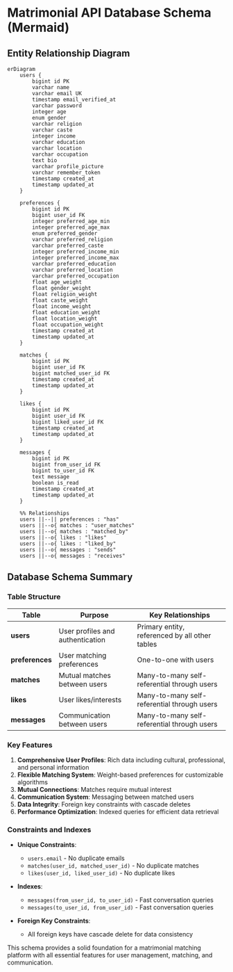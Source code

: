 # Matrimonial API Database Schema (Mermaid)

## Entity Relationship Diagram

```mermaid
erDiagram
    users {
        bigint id PK
        varchar name
        varchar email UK
        timestamp email_verified_at
        varchar password
        integer age
        enum gender
        varchar religion
        varchar caste
        integer income
        varchar education
        varchar location
        varchar occupation
        text bio
        varchar profile_picture
        varchar remember_token
        timestamp created_at
        timestamp updated_at
    }

    preferences {
        bigint id PK
        bigint user_id FK
        integer preferred_age_min
        integer preferred_age_max
        enum preferred_gender
        varchar preferred_religion
        varchar preferred_caste
        integer preferred_income_min
        integer preferred_income_max
        varchar preferred_education
        varchar preferred_location
        varchar preferred_occupation
        float age_weight
        float gender_weight
        float religion_weight
        float caste_weight
        float income_weight
        float education_weight
        float location_weight
        float occupation_weight
        timestamp created_at
        timestamp updated_at
    }

    matches {
        bigint id PK
        bigint user_id FK
        bigint matched_user_id FK
        timestamp created_at
        timestamp updated_at
    }

    likes {
        bigint id PK
        bigint user_id FK
        bigint liked_user_id FK
        timestamp created_at
        timestamp updated_at
    }

    messages {
        bigint id PK
        bigint from_user_id FK
        bigint to_user_id FK
        text message
        boolean is_read
        timestamp created_at
        timestamp updated_at
    }

    %% Relationships
    users ||--|| preferences : "has"
    users ||--o{ matches : "user_matches"
    users ||--o{ matches : "matched_by"
    users ||--o{ likes : "likes"
    users ||--o{ likes : "liked_by"
    users ||--o{ messages : "sends"
    users ||--o{ messages : "receives"
```

## Database Schema Summary

### Table Structure

| Table           | Purpose                          | Key Relationships                              |
| --------------- | -------------------------------- | ---------------------------------------------- |
| **users**       | User profiles and authentication | Primary entity, referenced by all other tables |
| **preferences** | User matching preferences        | One-to-one with users                          |
| **matches**     | Mutual matches between users     | Many-to-many self-referential through users    |
| **likes**       | User likes/interests             | Many-to-many self-referential through users    |
| **messages**    | Communication between users      | Many-to-many self-referential through users    |

### Key Features

1. **Comprehensive User Profiles**: Rich data including cultural, professional, and personal information
2. **Flexible Matching System**: Weight-based preferences for customizable algorithms
3. **Mutual Connections**: Matches require mutual interest
4. **Communication System**: Messaging between matched users
5. **Data Integrity**: Foreign key constraints with cascade deletes
6. **Performance Optimization**: Indexed queries for efficient data retrieval

### Constraints and Indexes

-   **Unique Constraints**:

    -   `users.email` - No duplicate emails
    -   `matches(user_id, matched_user_id)` - No duplicate matches
    -   `likes(user_id, liked_user_id)` - No duplicate likes

-   **Indexes**:

    -   `messages(from_user_id, to_user_id)` - Fast conversation queries
    -   `messages(to_user_id, from_user_id)` - Fast conversation queries

-   **Foreign Key Constraints**:
    -   All foreign keys have cascade delete for data consistency

This schema provides a solid foundation for a matrimonial matching platform with all essential features for user management, matching, and communication.
